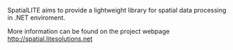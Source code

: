 SpatialLITE aims to provide a lightweight library for spatial data processing in .NET enviroment.

More information can be found on the project webpage http://spatial.litesolutions.net